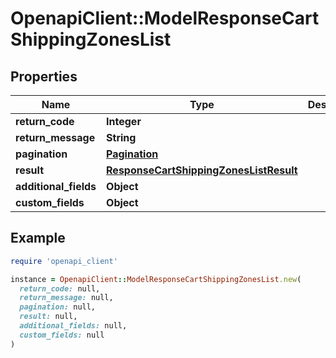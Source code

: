 # OpenapiClient::ModelResponseCartShippingZonesList

## Properties

| Name | Type | Description | Notes |
| ---- | ---- | ----------- | ----- |
| **return_code** | **Integer** |  | [optional] |
| **return_message** | **String** |  | [optional] |
| **pagination** | [**Pagination**](Pagination.md) |  | [optional] |
| **result** | [**ResponseCartShippingZonesListResult**](ResponseCartShippingZonesListResult.md) |  | [optional] |
| **additional_fields** | **Object** |  | [optional] |
| **custom_fields** | **Object** |  | [optional] |

## Example

```ruby
require 'openapi_client'

instance = OpenapiClient::ModelResponseCartShippingZonesList.new(
  return_code: null,
  return_message: null,
  pagination: null,
  result: null,
  additional_fields: null,
  custom_fields: null
)
```

